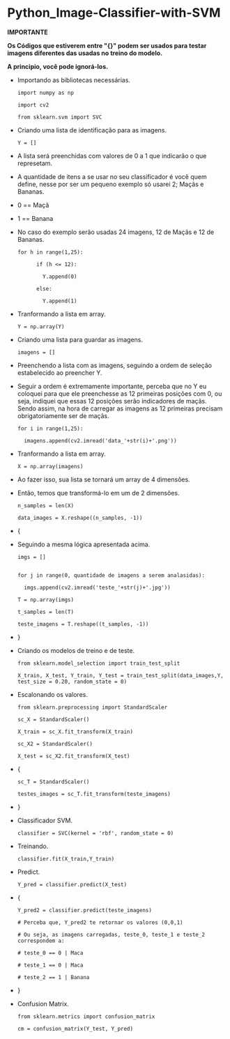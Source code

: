 # Python_Image-Classifier-with-SVM

__IMPORTANTE__

__Os Códigos que estiverem entre "{}" podem ser usados para testar imagens diferentes das usadas no treino do modelo.__

__A principio, você pode ignorá-los.__

- Importando as bibliotecas necessárias.

      import numpy as np

      import cv2

      from sklearn.svm import SVC

- Criando uma lista de identificação para as imagens.

      Y = []

- A lista será preenchidas com valores de 0 a 1 que indicarão o que represetam. 
- A quantidade de itens a se usar no seu classificador é você quem define, nesse por ser um pequeno
 exemplo só usarei 2; Maçãs e Bananas.
- 0 == Maçã
- 1 == Banana
- No caso do exemplo serão usadas 24 imagens, 12 de Maçãs e 12 de Bananas.

      for h in range(1,25):

            if (h <= 12):

              Y.append(0)

            else:

              Y.append(1)


- Tranformando a lista em array.

      Y = np.array(Y)

- Criando uma lista para guardar as imagens.

      imagens = []

- Preenchendo a lista com as imagens, seguindo a ordem de seleção estabelecido ao preencher Y.
- Seguir a ordem é extremamente importante, perceba que no Y eu coloquei para que ele preenchesse as 12 primeiras posições com 0, ou seja, indiquei que essas 12 posições serão indicadores de maçãs. Sendo assim, na hora de carregar as imagens as 12 primeiras precisam obrigatoriamente ser de maçãs.

      for i in range(1,25):

        imagens.append(cv2.imread('data_'+str(i)+'.png'))

- Tranformando a lista em array.

      X = np.array(imagens)

- Ao fazer isso, sua lista se tornará um array de 4 dimensões.

- Então, temos que transformá-lo em um de 2 dimensões.

      n_samples = len(X)

      data_images = X.reshape((n_samples, -1))

- {

- Seguindo a mesma lógica apresentada acima.

      imgs = []


      for j in range(0, quantidade de imagens a serem analasidas):

        imgs.append(cv2.imread('teste_'+str(j)+'.jpg'))

      T = np.array(imgs)

      t_samples = len(T)

      teste_imagens = T.reshape((t_samples, -1))

- }

- Criando os modelos de treino e de teste.

      from sklearn.model_selection import train_test_split

      X_train, X_test, Y_train, Y_test = train_test_split(data_images,Y, test_size = 0.20, random_state = 0)

- Escalonando os valores.

      from sklearn.preprocessing import StandardScaler

      sc_X = StandardScaler()

      X_train = sc_X.fit_transform(X_train)

      sc_X2 = StandardScaler()

      X_test = sc_X2.fit_transform(X_test)

- {

      sc_T = StandardScaler()

      testes_images = sc_T.fit_transform(teste_imagens)

- }

- Classificador SVM.

      classifier = SVC(kernel = 'rbf', random_state = 0)

- Treinando.

      classifier.fit(X_train,Y_train)

- Predict.

      Y_pred = classifier.predict(X_test)

- {

      Y_pred2 = classifier.predict(teste_imagens)

      # Perceba que, Y_pred2 te retornar os valores (0,0,1)
      
      # Ou seja, as imagens carregadas, teste_0, teste_1 e teste_2 correspondem a:
      
      # teste_0 == 0 | Maca
      
      # teste_1 == 0 | Maca
      
      # teste_2 == 1 | Banana 

- }

- Confusion Matrix.

      from sklearn.metrics import confusion_matrix

      cm = confusion_matrix(Y_test, Y_pred)



